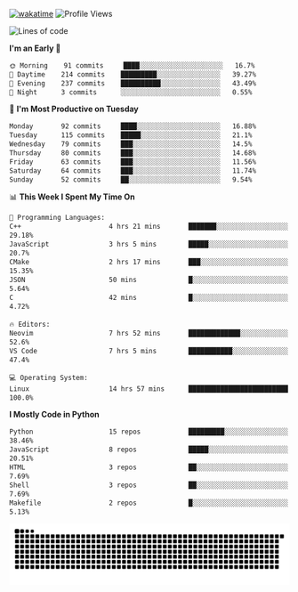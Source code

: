 [![wakatime](https://wakatime.com/badge/user/b920b284-3cde-4cd4-b72e-f7f22d050b16.svg)](https://wakatime.com/@b920b284-3cde-4cd4-b72e-f7f22d050b16)
![Profile Views](http://img.shields.io/badge/Profile%20Views-856-blue)
<!--START_SECTION:waka-->
![Lines of code](https://img.shields.io/badge/From%20Hello%20World%20I%27ve%20Written--430%20Thousand%20lines%20of%20code-blue)

**I'm an Early 🐤** 

```text
🌞 Morning    91 commits     ████░░░░░░░░░░░░░░░░░░░░░   16.7% 
🌆 Daytime    214 commits    █████████░░░░░░░░░░░░░░░░   39.27% 
🌃 Evening    237 commits    ██████████░░░░░░░░░░░░░░░   43.49% 
🌙 Night      3 commits      ░░░░░░░░░░░░░░░░░░░░░░░░░   0.55%

```
📅 **I'm Most Productive on Tuesday** 

```text
Monday       92 commits     ████░░░░░░░░░░░░░░░░░░░░░   16.88% 
Tuesday      115 commits    █████░░░░░░░░░░░░░░░░░░░░   21.1% 
Wednesday    79 commits     ███░░░░░░░░░░░░░░░░░░░░░░   14.5% 
Thursday     80 commits     ███░░░░░░░░░░░░░░░░░░░░░░   14.68% 
Friday       63 commits     ███░░░░░░░░░░░░░░░░░░░░░░   11.56% 
Saturday     64 commits     ███░░░░░░░░░░░░░░░░░░░░░░   11.74% 
Sunday       52 commits     ██░░░░░░░░░░░░░░░░░░░░░░░   9.54%

```


📊 **This Week I Spent My Time On** 

```text
💬 Programming Languages: 
C++                      4 hrs 21 mins       ███████░░░░░░░░░░░░░░░░░░   29.18% 
JavaScript               3 hrs 5 mins        █████░░░░░░░░░░░░░░░░░░░░   20.7% 
CMake                    2 hrs 17 mins       ███░░░░░░░░░░░░░░░░░░░░░░   15.35% 
JSON                     50 mins             █░░░░░░░░░░░░░░░░░░░░░░░░   5.64% 
C                        42 mins             █░░░░░░░░░░░░░░░░░░░░░░░░   4.72%

🔥 Editors: 
Neovim                   7 hrs 52 mins       █████████████░░░░░░░░░░░░   52.6% 
VS Code                  7 hrs 5 mins        ███████████░░░░░░░░░░░░░░   47.4%

💻 Operating System: 
Linux                    14 hrs 57 mins      █████████████████████████   100.0%

```

**I Mostly Code in Python** 

```text
Python                   15 repos            █████████░░░░░░░░░░░░░░░░   38.46% 
JavaScript               8 repos             █████░░░░░░░░░░░░░░░░░░░░   20.51% 
HTML                     3 repos             ██░░░░░░░░░░░░░░░░░░░░░░░   7.69% 
Shell                    3 repos             ██░░░░░░░░░░░░░░░░░░░░░░░   7.69% 
Makefile                 2 repos             █░░░░░░░░░░░░░░░░░░░░░░░░   5.13%

```



<!--END_SECTION:waka-->
![Snake animation](https://raw.githubusercontent.com/timmypidashev/timmypidashev/main/commits.svg)
